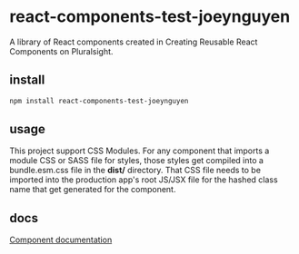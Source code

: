 # react-components-test-joeynguyen

A library of React components created in Creating Reusable React Components on Pluralsight.

## install

```sh
npm install react-components-test-joeynguyen
```

## usage

This project support CSS Modules.  For any component that imports a module CSS or SASS file for styles, those styles get compiled into a bundle.esm.css file in the **dist/** directory.  That CSS file needs to be imported into the production app's root JS/JSX file for the hashed class name that get generated for the component.

## docs

[Component documentation](https://www.joeynguyen.com/react-components-test-joeynguyen/)
